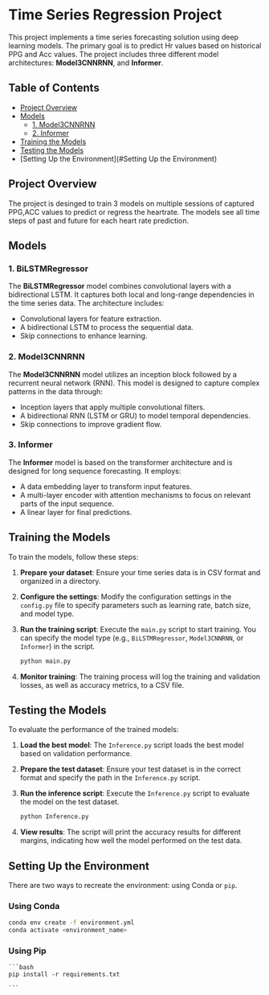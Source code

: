 # Time Series Regression Project

This project implements a time series forecasting solution using deep learning models. The primary goal is to predict Hr values based on historical PPG and Acc values. The project includes three different model architectures: **Model3CNNRNN**, and **Informer**.


## Table of Contents
- [Project Overview](#project-overview)
- [Models](#models)
  - [1. Model3CNNRNN](#2-model3cnn)
  - [2. Informer](#3-informer)
- [Training the Models](#training-the-models)
- [Testing the Models](#testing-the-models)
- [Setting Up the Environment](#Setting Up the Environment)

## Project Overview

The project is desinged to train 3 models on multiple sessions of captured PPG,ACC values to predict or regress the heartrate. The models see all time steps of past and future for each heart rate prediction.

## Models

### 1. BiLSTMRegressor
The **BiLSTMRegressor** model combines convolutional layers with a bidirectional LSTM. It captures both local and long-range dependencies in the time series data. The architecture includes:
- Convolutional layers for feature extraction.
- A bidirectional LSTM to process the sequential data.
- Skip connections to enhance learning.

### 2. Model3CNNRNN
The **Model3CNNRNN** model utilizes an inception block followed by a recurrent neural network (RNN). This model is designed to capture complex patterns in the data through:
- Inception layers that apply multiple convolutional filters.
- A bidirectional RNN (LSTM or GRU) to model temporal dependencies.
- Skip connections to improve gradient flow.

### 3. Informer
The **Informer** model is based on the transformer architecture and is designed for long sequence forecasting. It employs:
- A data embedding layer to transform input features.
- A multi-layer encoder with attention mechanisms to focus on relevant parts of the input sequence.
- A linear layer for final predictions.

## Training the Models

To train the models, follow these steps:

1. **Prepare your dataset**: Ensure your time series data is in CSV format and organized in a directory.

2. **Configure the settings**: Modify the configuration settings in the `config.py` file to specify parameters such as learning rate, batch size, and model type.

3. **Run the training script**: Execute the `main.py` script to start training. You can specify the model type (e.g., `BiLSTMRegressor`, `Model3CNNRNN`, or `Informer`) in the script.

   ```bash
   python main.py
   ```

4. **Monitor training**: The training process will log the training and validation losses, as well as accuracy metrics, to a CSV file.

## Testing the Models

To evaluate the performance of the trained models:

1. **Load the best model**: The `Inference.py` script loads the best model based on validation performance.

2. **Prepare the test dataset**: Ensure your test dataset is in the correct format and specify the path in the `Inference.py` script.

3. **Run the inference script**: Execute the `Inference.py` script to evaluate the model on the test dataset.

   ```bash
   python Inference.py
   ```

4. **View results**: The script will print the accuracy results for different margins, indicating how well the model performed on the test data.

## Setting Up the Environment

There are two ways to recreate the environment: using Conda or `pip`.

### Using Conda
   ```bash
   conda env create -f environment.yml
   conda activate <environment_name>
   ```
### Using Pip
    ```bash
    pip install -r requirements.txt

    ```
